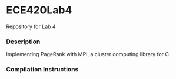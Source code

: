 # ECE420Lab4
Repository for Lab 4

### Description
Implementing PageRank with MPI, a cluster computing library for C.

### Compilation Instructions
